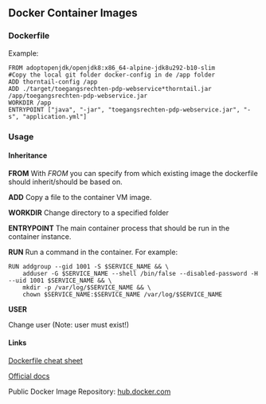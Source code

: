 ## Docker Container Images

### Dockerfile

Example:

```
FROM adoptopenjdk/openjdk8:x86_64-alpine-jdk8u292-b10-slim
#Copy the local git folder docker-config in de /app folder
ADD thorntail-config /app
ADD ./target/toegangsrechten-pdp-webservice*thorntail.jar /app/toegangsrechten-pdp-webservice.jar
WORKDIR /app
ENTRYPOINT ["java", "-jar", "toegangsrechten-pdp-webservice.jar", "-s", "application.yml"]
```

### Usage

#### Inheritance

**FROM**
With _FROM_ you can specify from which existing image the dockerfile should inherit/should be based on.

**ADD**
Copy a file to the container VM image.

**WORKDIR**
Change directory to a specified folder

**ENTRYPOINT**
The main container process that should be run in the container instance.

**RUN**
Run a command in the container. For example:

```
RUN addgroup --gid 1001 -S $SERVICE_NAME && \
    adduser -G $SERVICE_NAME --shell /bin/false --disabled-password -H --uid 1001 $SERVICE_NAME && \
    mkdir -p /var/log/$SERVICE_NAME && \
    chown $SERVICE_NAME:$SERVICE_NAME /var/log/$SERVICE_NAME
```

**USER**

Change user (Note: user must exist!)

#### Links

[Dockerfile cheat sheet](https://devhints.io/dockerfile)

[Official docs](https://docs.docker.com/engine/reference/builder/)

Public Docker Image Repository: [hub.docker.com](https://hub.docker.com/search?type=image)
